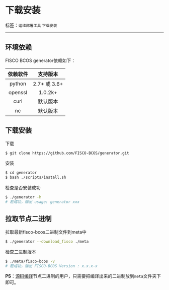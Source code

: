 # 下载安装

标签：``运维部署工具`` ``下载安装`` 

----
## 环境依赖

FISCO BCOS generator依赖如下：

| 依赖软件 | 支持版本 |
| :-: | :-: |
| python | 2.7+ 或 3.6+ |
| openssl | 1.0.2k+|
| curl | 默认版本 |
| nc | 默认版本 |

## 下载安装

下载

``` bash
$ git clone https://github.com/FISCO-BCOS/generator.git
```

安装

``` bash
$ cd generator
$ bash ./scripts/install.sh
```

检查是否安装成功

``` bash
$ ./generator -h
# 若成功，输出 usage: generator xxx
```

## 拉取节点二进制

拉取最新fisco-bcos二进制文件到meta中

``` bash
$ ./generator --download_fisco ./meta
```

检查二进制版本

```bash
$ ./meta/fisco-bcos -v
# 若成功，输出 FISCO-BCOS Version : x.x.x-x
```

**PS**：[源码编译](../blockchain_dev/get_executable.md)节点二进制的用户，只需要把编译出来的二进制放到``` meta ```文件夹下即可。